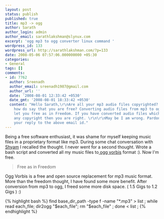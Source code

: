 ```yaml
---
layout: post
status: publish
published: true
title: mp3 -> ogg
author: Sarath
author_login: admin
author_email: sarathlakshman@slynux.com
excerpt: 'ogg mp3 to ogg converter linux command '
wordpress_id: 133
wordpress_url: http://sarathlakshman.com/?p=133
date: 2008-05-06 07:57:06.000000000 +05:30
categories:
- General
tags: []
comments:
- id: 7762
  author: Sreenadh
  author_email: sreenadh1987@gmail.com
  author_url: ''
  date: '2008-08-01 12:33:42 +0530'
  date_gmt: '2008-08-01 18:33:42 +0530'
  content: "Hello Sarath,\r\nAre all your mp3 audio files copyrighted? If yes then
    how do say that you are free? Converting audio files from mp3 to ogg will not
    let you free as in Freedom. If you have converted audio files which does not have
    any copyright then you are right. \r\n\r\nMay be I am wrong. Pardon me.\r\n\r\nHoping
    your reply to the above email id."
---
```

Being a free software enthusiast, it was shame for myself keeping music files in a proprietary format like mp3. During some chat conversation with <a href="http://aeshyamae.blogspot.com">Shyam</a> I recalled the thought. I never went for a second thought.  Wrote a bash script and converted all my music files to<a href="http://en.wikipedia.org/wiki/Vorbis"> ogg vorbis</a> format :). Now I'm free. 

<blockquote>Free as in Freedom</blockquote>

Ogg Vorbis is a free and open source replacement for mp3 music format. More than the freedom thought, I have found some more benefit. After conversion from mp3 to ogg, I freed some more disk space.  ( 1.5 Gigs to 1.2 Gigs ) :)

{% highlight bash %}
find base_dir_path -type f -name "*.mp3" > list ;
while read each_file;
     dir2ogg "$each_file";
     rm "$each_file" ;
 done < list ;
 {% endhighlight %}
